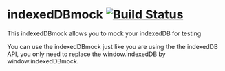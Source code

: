 # indexedDBmock [![Build Status](https://travis-ci.org/kristofdegrave/indexedDBmock.png)](https://travis-ci.org/kristofdegrave/indexedDBmock)
This indexedDBmock allows you to mock your indexedDB for testing

You can use the indexedDBmock just like you are using the the indexedDB API, you only need to replace the window.indexedDB by window.indexedDBmock.
